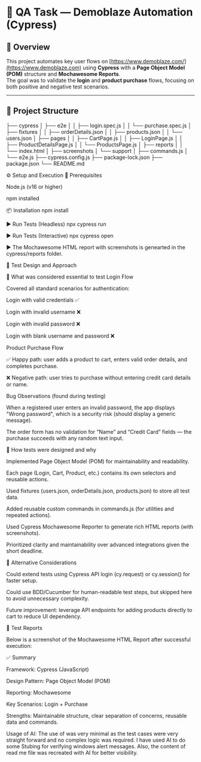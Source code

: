 # 🧪 QA Task — Demoblaze Automation (Cypress)

## 📄 Overview
This project automates key user flows on [https://www.demoblaze.com/](https://www.demoblaze.com) using **Cypress** with a **Page Object Model (POM)** structure and **Mochawesome Reports**.  
The goal was to validate the **login** and **product purchase** flows, focusing on both positive and negative test scenarios.

---

## 📂 Project Structure
├── cypress
│   ├── e2e
│   │   ├── login.spec.js
│   │   └── purchase.spec.js
│   ├── fixtures
│   │   ├── orderDetails.json
│   │   ├── products.json
│   │   └── users.json
│   ├── pages
│   │   ├── CartPage.js
│   │   ├── LoginPage.js
│   │   ├── ProductDetailsPage.js
│   │   └── ProductsPage.js
│   ├── reports
│   │   └── index.html
│   ├── screenshots
│   └── support
│       ├── commands.js
│       └── e2e.js
├── cypress.config.js
├── package-lock.json
├── package.json
└── README.md

⚙️ Setup and Execution
🧩 Prerequisites

Node.js (v16 or higher)

npm installed

📦 Installation
npm install

▶️ Run Tests (Headless)
npx cypress run

▶️ Run Tests (Interactive)
npx cypress open

▶️ The Mochawesome HTML report with screenshots is genearted in the cypress/reports folder.

🧠 Test Design and Approach

🔹 What was considered essential to test
Login Flow

Covered all standard scenarios for authentication:

Login with valid credentials ✅

Login with invalid username ❌

Login with invalid password ❌

Login with blank username and password ❌

Product Purchase Flow

✅ Happy path: user adds a product to cart, enters valid order details, and completes purchase.

❌ Negative path: user tries to purchase without entering credit card details or name.

Bug Observations (found during testing)

When a registered user enters an invalid password, the app displays "Wrong password", which is a security risk (should display a generic message).

The order form has no validation for “Name” and “Credit Card” fields — the purchase succeeds with any random text input.

🔹 How tests were designed and why

Implemented Page Object Model (POM) for maintainability and readability.

Each page (Login, Cart, Product, etc.) contains its own selectors and reusable actions.

Used fixtures (users.json, orderDetails.json, products.json) to store all test data.

Added reusable custom commands in commands.js (for utilities and repeated actions).

Used Cypress Mochawesome Reporter to generate rich HTML reports (with screenshots).

Prioritized clarity and maintainability over advanced integrations given the short deadline.

🧩 Alternative Considerations

Could extend tests using Cypress API login (cy.request) or cy.session() for faster setup.

Could use BDD/Cucumber for human-readable test steps, but skipped here to avoid unnecessary complexity.

Future improvement: leverage API endpoints for adding products directly to cart to reduce UI dependency.

📸 Test Reports

Below is a screenshot of the Mochawesome HTML Report after successful execution:


✅ Summary

Framework: Cypress (JavaScript)

Design Pattern: Page Object Model (POM)

Reporting: Mochawesome

Key Scenarios: Login + Purchase

Strengths: Maintainable structure, clear separation of concerns, reusable data and commands.

Usage of AI:
The use of was very minimal as the test cases were very straight forward and no complex logic was required.
I have used AI to do some Stubing for verifying windows alert messages.
Also, the content of read me file was recreated with AI for better visibility.
